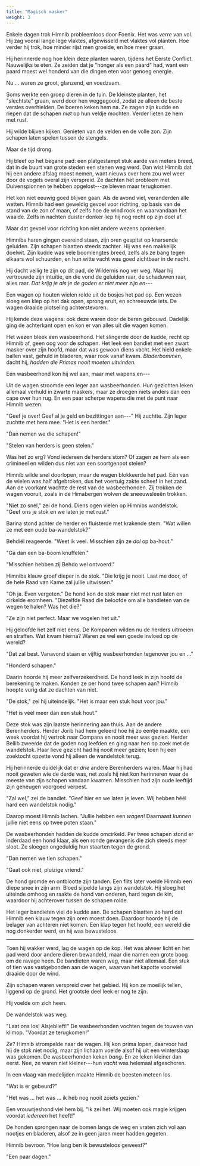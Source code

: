 ```yaml
---
title: "Magisch masker"
weight: 3
---
```


Enkele dagen trok Himnib probleemloos door Foenix. Het was _verre_ van vol. Hij zag vooral lange lege vlaktes, afgewisseld met vlaktes vol planten. Hoe verder hij trok, hoe minder rijst men groeide, en hoe meer graan. 

Hij herinnerde nog hoe klein deze planten waren, tijdens het Eerste Conflict. Nauwelijks te eten. Ze zeiden dat je "honger als een paard" had, want een paard moest wel honderd van die dingen eten voor genoeg energie. 

Nu ... waren ze groot, glanzend, en voedzaam.

Soms werkte een groep dieren in de tuin. De kleinste planten, het "slechtste" graan, werd door hen weggegooid, zodat ze alleen de beste versies overhielden. De boeren keken hem na. Ze zagen zijn kudde en riepen dat de schapen _niet_ op hun veldje mochten. Verder lieten ze hem met rust.

Hij wilde blijven kijken. Genieten van de velden en de volle zon. Zijn schapen laten spelen tussen de stengels.

Maar de tijd drong.

Hij bleef op het begane pad: een platgestampt stuk aarde van meters breed, dat in de buurt van grote steden een stenen weg werd. Dan wist Himnib dat hij een andere afslag moest nemen, want nieuws over hem zou wel weer door de vogels overal zijn verspreid. Ze dachten het probleem met Duivenspionnen te hebben opgelost---ze bleven maar terugkomen.

Het kon niet eeuwig goed blijven gaan. Als de avond viel, veranderden alle wetten. Himnib had een geweldig gevoel voor richting, op basis van de stand van de zon of maan, of zelfs hoe de wind rook en waarvandaan het waaide. Zelfs in nachten duister donker liep hij nog recht op zijn doel af.

Maar dat gevoel voor richting kon niet andere wezens opmerken.

Himnibs haren gingen overeind staan, zijn oren gespitst op knarsende geluiden. Zijn schapen blaatten steeds zachter. Hij was een makkelijk doelwit. Zijn kudde was vele boomlengtes breed, zelfs als ze bang tegen elkaars wol schuurden, en hun witte vacht was goed zichtbaar in de nacht. 

Hij dacht veilig te zijn op dit pad, de Wildernis nog ver weg. Maar hij vertrouwde zijn intuïtie, en die vond de geluiden raar, de schaduwen raar, alles raar. _Dat krijg je als je de goden er niet meer zijn en---_

Een wagen op houten wielen rolde uit de bosjes het pad op. Een wezen sloeg een klep op het dak open, sprong eruit, en schreeuwde iets. De wagen draaide plotseling achterstevoren. 

Hij kende deze wagens: ook deze waren door de beren gebouwd. Dadelijk ging de achterkant open en kon er van alles uit die wagen komen.

Het wezen bleek een wasbeerhond. Het slingerde door de kudde, recht op Himnib af, geen oog voor de schapen. Het leek een bandiet met een zwart masker over zijn hoofd, maar dat was gewoon diens vacht. Het hield enkele ballen vast, gehuld in bladeren, waar rook vanaf kwam. _Bladerbommen,_ dacht hij, _hadden die Primas nooit moeten uitvinden._

Eén wasbeerhond kon hij wel aan, maar met wapens en---

Uit de wagen stroomde een leger aan wasbeerhonden. Hun gezichten leken allemaal verhuld in zwarte maskers, maar ze droegen niets anders dan een cape over hun rug. En een paar scherpe wapens die met de punt naar Himnib wezen.

"Geef je over! Geef al je geld en bezittingen aan---" Hij zuchtte. Zijn leger zuchtte met hem mee. "Het is een herder."

"Dan nemen we die schapen!"

"Stelen van herders is geen stelen."

Was het zo erg? Vond iedereen de herders stom? Of zagen ze hem als een crimineel en wilden dus niet van een soortgenoot stelen? 

Himnib wilde snel doorlopen, maar de wagen blokkeerde het pad. Eén van de wielen was half afgebroken, dus het voertuig zakte scheef in het zand. Aan de voorkant wachtte de rest van de wasbeerhonden. Zij trokken de wagen vooruit, zoals in de Himabergen wolven de sneeuwsleeën trokken.

"Niet zo snel," zei de hond. Diens ogen vielen op Himnibs wandelstok. "Geef ons je stok en we laten je met rust."

Barina stond achter de herder en fluisterde met krakende stem. "Wat willen ze met een oude ba-wandelstok?"

Behdiël reageerde. "Weet ik veel. Misschien zijn ze _dol_ op ba-hout."

"Ga dan een ba-boom knuffelen."

"Misschien hebben zij Behdo wel ontvoerd."

Himnibs klauw groef dieper in de stok. "Die krijg je nooit. Laat me door, of de hele Raad van Kame zal jullie uitwissen."

"Oh ja. Even vergeten." De hond kon de stok maar niet met rust laten en cirkelde eromheen. "Diezelfde Raad die beloofde om alle bandieten van de wegen te halen? Was het die?"

"Ze zijn niet perfect. Maar we vogelen het uit." 

Hij geloofde het zelf niet eens. De Kompanen wilden nu de herders uitroeien en straffen. Wat kwam hierna? Waren ze wel een goede invloed op de wereld?

"Dat zal best. Vanavond staan er vijftig wasbeerhonden tegenover jou en ..."

"Honderd schapen." 

Daarin hoorde hij meer zelfverzekerdheid. De hond leek in zijn hoofd de berekening te maken. Konden ze per hond twee schapen aan? Himnib hoopte vurig dat ze dachten van niet. 

"De stok," zei hij uiteindelijk. "Het is maar een stuk hout voor jou."

"Het is véél meer dan een stuk hout." 

Deze stok was zijn laatste herinnering aan thuis. Aan de andere Berenherders. Herder Jorib had hem geleerd hoe hij zo eentje maakte, een week voordat hij vertrok naar Compana en nooit meer was gezien. Herder Bellib zweerde dat de goden nog leefden en ging naar hen op zoek met de wandelstok. Haar lieve gezicht had hij nooit meer gezien; toen hij een zoektocht opzette vond hij alleen de wandelstok terug.

Hij herinnerde duidelijk dat er _drie_ andere Berenherders waren. Maar hij had nooit geweten wie de derde was, net zoals hij niet kon herinneren waar de meeste van zijn schapen vandaan kwamen. Misschien had zijn oude leeftijd zijn geheugen voorgoed verpest.

"Zal wel," zei de bandiet. "Geef hier en we laten je leven. Wij hebben héél hard een wandelstok nodig."

Daarop moest Himnib lachen. "Jullie hebben een _wagen_! Daarnaast _kunnen_ jullie niet eens op twee poten staan."

De wasbeerhonden hadden de kudde omcirkeld. Per twee schapen stond er inderdaad een hond klaar, als een ronde gevangenis die zich steeds meer sloot. Ze sloegen ongeduldig hun staarten tegen de grond.

"Dan nemen we tien schapen."

"Gaat ook niet, pluizige vriend."

De hond gromde en ontblootte zijn tanden. Een flits later voelde Himnib een diepe snee in zijn arm. Bloed sijpelde langs zijn wandelstok. Hij sloeg het uiteinde omhoog en raakte de hond van onderen, hard tegen de kin, waardoor hij achterover tussen de schapen rolde.

Het leger bandieten viel de kudde aan. De schapen blaatten zo hard dat Himnib een klauw tegen zijn oren moest doen. Daardoor hoorde hij de belager van achteren niet komen. Een klap tegen het hoofd, een wereld die nog donkerder werd, en hij was bewusteloos.

___

Toen hij wakker werd, lag de wagen op de kop. Het was alweer licht en het pad werd door andere dieren bewandeld, maar die namen een grote boog om de ravage heen. De bandieten waren weg, maar niet allemaal. Een stuk of tien was vastgebonden aan de wagen, waarvan het kapotte voorwiel draaide door de wind.

Zijn schapen waren verspreid over het gebied. Hij kon ze moeilijk tellen, liggend op de grond. Het grootste deel leek er nog te zijn. 

Hij voelde om zich heen.

De wandelstok was weg.

"Laat ons los! Alsjeblieft!" De wasbeerhonden vochten tegen de touwen van klimop. "Voordat ze terugkomen!"

_Ze_? Himnib strompelde naar de wagen. Hij kon prima lopen, daarvoor had hij de stok niet nodig, maar zijn lichaam voelde alsof hij uit een winterslaap was gekomen. De wasbeerhonden keken _bang_. En ze leken kleiner dan eerst. Nee, ze waren niet kleiner---hun _vacht_ was helemaal afgeschoren. 

In een vlaag van medelijden maakte Himnib de beesten meteen los.

"Wat is er gebeurd?"

"Het was ... het was ... ik heb nog nooit zoiets gezien." 

Een vrouwtjeshond viel hem bij. "Ik zei het. Wij moeten ook magie krijgen voordat _iedereen_ het heeft!" 

De honden sprongen naar de bomen langs de weg en vraten zich vol aan nootjes en bladeren, alsof ze in geen jaren meer hadden gegeten.

Himnib bevroor. "Hoe lang ben ik bewusteloos geweest?"

"Een paar dagen."